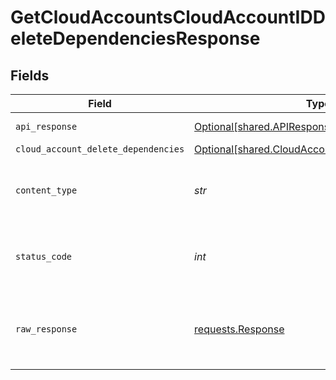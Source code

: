 # GetCloudAccountsCloudAccountIDDeleteDependenciesResponse


## Fields

| Field                                                                                                    | Type                                                                                                     | Required                                                                                                 | Description                                                                                              |
| -------------------------------------------------------------------------------------------------------- | -------------------------------------------------------------------------------------------------------- | -------------------------------------------------------------------------------------------------------- | -------------------------------------------------------------------------------------------------------- |
| `api_response`                                                                                           | [Optional[shared.APIResponse]](../../models/shared/apiresponse.md)                                       | :heavy_minus_sign:                                                                                       | unknown error                                                                                            |
| `cloud_account_delete_dependencies`                                                                      | [Optional[shared.CloudAccountDeleteDependencies]](../../models/shared/cloudaccountdeletedependencies.md) | :heavy_minus_sign:                                                                                       | Success                                                                                                  |
| `content_type`                                                                                           | *str*                                                                                                    | :heavy_check_mark:                                                                                       | HTTP response content type for this operation                                                            |
| `status_code`                                                                                            | *int*                                                                                                    | :heavy_check_mark:                                                                                       | HTTP response status code for this operation                                                             |
| `raw_response`                                                                                           | [requests.Response](https://requests.readthedocs.io/en/latest/api/#requests.Response)                    | :heavy_minus_sign:                                                                                       | Raw HTTP response; suitable for custom response parsing                                                  |